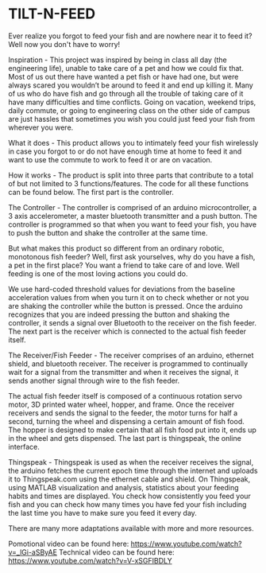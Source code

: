 # TILT-N-FEED

Ever realize you forgot to feed your fish and are nowhere near it to feed it? Well now you don't have to worry!

Inspiration -
This project was inspired by being in class all day (the engineering life), unable to take care of a pet and how we could fix that. Most of us out there have wanted a pet fish or have had one, but were always scared you wouldn’t be around to feed it and end up killing it. Many of us who do have fish and go through all the trouble of taking care of it have many difficulties and time conflicts. Going on vacation, weekend trips, daily commute, or going to engineering class on the other side of campus are just hassles that sometimes you wish you could just feed your fish from wherever you were.

What it does -
This product allows you to intimately feed your fish wirelessly in case you forgot to or do not have enough time at home to feed it and want to use the commute to work to feed it or are on vacation.

How it works -
The product is split into three parts that contribute to a total of but not limited to 3 functions/features. The code for all these functions can be found below. The first part is the controller.

The Controller -
The controller is comprised of an arduino microcontroller, a 3 axis accelerometer, a master bluetooth transmitter and a push button. The controller is programmed so that when you want to feed your fish, you have to push the button and shake the controller at the same time.

But what makes this product so different from an ordinary robotic, monotonous fish feeder? Well, first ask yourselves, why do you have a fish, a pet in the first place? You want a friend to take care of and love. Well feeding is one of the most loving actions you could do.

We use hard-coded threshold values for deviations from the baseline acceleration values from when you turn it on to check whether or not you are shaking the controller while the button is pressed. Once the arduino recognizes that you are indeed pressing the button and shaking the controller, it sends a signal over Bluetooth to the receiver on the fish feeder. The next part is the receiver which is connected to the actual fish feeder itself.

The Receiver/Fish Feeder -
The receiver comprises of an arduino, ethernet shield, and bluetooth receiver. The receiver is programmed to continually wait for a signal from the transmitter and when it receives the signal, it sends another signal through wire to the fish feeder.

The actual fish feeder itself is composed of a continuous rotation servo motor, 3D printed water wheel, hopper, and frame. Once the receiver receivers and sends the signal to the feeder, the motor turns for half a second, turning the wheel and dispensing a certain amount of fish food. The hopper is designed to make certain that all fish food put into it, ends up in the wheel and gets dispensed. The last part is thingspeak, the online interface.

Thingspeak -
Thingspeak is used as when the receiver receives the signal, the arduino fetches the current epoch time through the internet and uploads it to Thingspeak.com using the ethernet cable and shield. On Thingspeak, using MATLAB visualization and analysis, statistics about your feeding habits and times are displayed. You check how consistently you feed your fish and you can check how many times you have fed your fish including the last time you have to make sure you feed it every day.

There are many more adaptations available with more and more resources.

Pomotional video can be found here: https://www.youtube.com/watch?v=_lGi-aSByAE 
Technical video can be found here: https://www.youtube.com/watch?v=V-xSGFIBDLY
